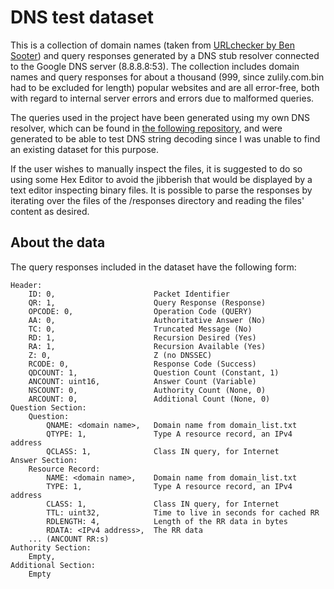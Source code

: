 # DNS test dataset

This is a collection of domain names (taken from [URLchecker by Ben Sooter](https://github.com/bensooter/URLchecker)) and query responses generated by a DNS stub resolver connected to the Google DNS server (8.8.8.8:53). The collection includes domain names and query responses for about a thousand (999, since zulily.com.bin had to be excluded for length) popular websites and are all error-free, both with regard to internal server errors and errors due to malformed queries.

The queries used in the project have been generated using my own DNS resolver, which can be found in [the following repository](https://github.com/MuhammedReza07/dns_resolver), and were generated to be able to test DNS string decoding since I was unable to find an existing dataset for this purpose.

If the user wishes to manually inspect the files, it is suggested to do so using some Hex Editor to avoid the jibberish that would be displayed by a text editor inspecting binary files. It is possible to parse the responses by iterating over the files of the /responses directory and reading the files' content as desired.

## About the data
The query responses included in the dataset have the following form:

    Header:
        ID: 0,                      Packet Identifier
        QR: 1,                      Query Response (Response)
        OPCODE: 0,                  Operation Code (QUERY)
        AA: 0,                      Authoritative Answer (No)
        TC: 0,                      Truncated Message (No)
        RD: 1,                      Recursion Desired (Yes)
        RA: 1,                      Recursion Available (Yes)
        Z: 0,                       Z (no DNSSEC)
        RCODE: 0,                   Response Code (Success)
        QDCOUNT: 1,                 Question Count (Constant, 1)
        ANCOUNT: uint16,            Answer Count (Variable)
        NSCOUNT: 0,                 Authority Count (None, 0)
        ARCOUNT: 0,                 Additional Count (None, 0)
    Question Section:
        Question:
            QNAME: <domain name>,   Domain name from domain_list.txt
            QTYPE: 1,               Type A resource record, an IPv4 address
            QCLASS: 1,              Class IN query, for Internet
    Answer Section:
        Resource Record:
            NAME: <domain name>,    Domain name from domain_list.txt
            TYPE: 1,                Type A resource record, an IPv4 address
            CLASS: 1,               Class IN query, for Internet
            TTL: uint32,            Time to live in seconds for cached RR 
            RDLENGTH: 4,            Length of the RR data in bytes
            RDATA: <IPv4 address>,  The RR data
        ... (ANCOUNT RR:s)
    Authority Section:
        Empty,
    Additional Section:
        Empty
